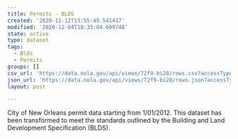 ```yaml
---
title: Permits - BLDS
created: '2020-11-12T13:55:49.541417'
modified: '2020-12-04T18:35:04.609748'
state: active
type: dataset
tags:
  - Blds
  - Permits
groups: []
csv_url: 'https://data.nola.gov/api/views/72f9-bi28/rows.csv?accessType=DOWNLOAD'
json_url: 'https://data.nola.gov/api/views/72f9-bi28/rows.json?accessType=DOWNLOAD'
layout: post

---
```

City of New Orleans permit data starting from 1/01/2012. This dataset has been transformed to meet the standards outlined by the Building and Land Development Specification (BLDS).
